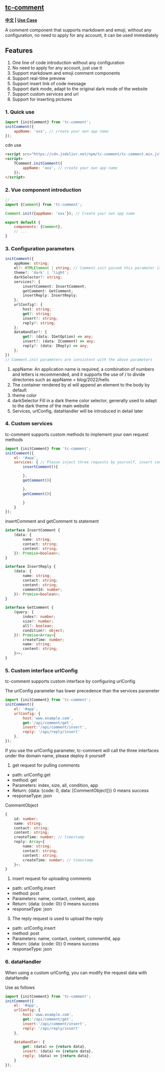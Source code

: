 ## [tc-comment](https://github.com/theajack/comment)

**[中文](https://github.com/theajack/comment/blob/master/README.cn.md) | [Use Case](https://theajack.github.io/message-board/?app=tc-comment)**

A comment component that supports markdowm and emoji, without any configuration, no need to apply for any account, it can be used immediately

## Features

1. One line of code introduction without any configuration
2. No need to apply for any account, just use it
3. Support markdowm and emoji comment components
4. Support real-time preview
5. Support insert link of code message
6. Support dark mode, adapt to the original dark mode of the website
7. Support custom services and url
8. Support for inserting pictures

### 1. Quick use

```js
import {initComment} from 'tc-comment';
initComment({
    appName: 'xxx', // create your own app name
});
```

cdn use

```html
<script src="https://cdn.jsdelivr.net/npm/tc-comment/tc-comment.min.js"></script>
<script>
    TComment.initComment({
        appName: 'xxx', // create your own app name
    });
</script>
```

### 2. Vue component introduction

```js
// ...
import {Comment} from 'tc-comment';

Comment.init({appName: 'xxx'}); // Create your own app name

export default {
    components: {Comment},
    // ...
}
```

### 3. Configuration parameters

```ts
initComment({
    appName: string;
    el?: HTMLElement | string; // Comment.init passed this parameter is invalid
    theme?: 'dark' | 'light';
    darkSelector?: string;
    services?: {
        insertComment: InsertComment;
        getComment: GetComment;
        insertReply: InsertReply;
    };
    urlConfig?: {
        host: string;
        get?: string;
        insert?: string;
        reply?: string;
    };
    dataHandler?: {
        get?: (data: IGetOption) => any;
        insert?: (data: IComment) => any;
        reply?: (data: IReply) => any;
    };
})
// Comment.init parameters are consistent with the above parameters
```

1. appName: An application name is required, a combination of numbers and letters is recommended, and it supports the use of / to divide directories such as appName = blog/2022/hello
2. The container rendered by el will append an element to the body by default
3. theme color
4. darkSelector Fill in a dark theme color selector, generally used to adapt to the dark theme of the main website
5. Services, urlConfig, dataHandler will be introduced in detail later

### 4. Custom services

tc-comment supports custom methods to implement your own request methods

```js
import {initComment} from 'tc-comment';
initComment({
    el: '#app',
    services: { // Please inject three requests by yourself, insert comment, insert reply and get comment
        insertComment(){

        },
        getComment(){

        },
        getComment(){

        }
    }
});
```

insertComment and getComment ts statement

```ts
interface InsertComment {
    (data: {
        name: string;
        contact: string;
        content: string;
    }): Promise<boolean>;
}

interface InsertReply {
    (data: {
        name: string;
        contact: string;
        content: string;
        commentId: number;
    }): Promise<boolean>;
}

interface GetComment {
    (query: {
        index?: number;
        size?: number;
        all?: boolean;
        condition?: object;
    }): Promise<Array<{
        createTime: number;
        name: string;
        content: string;
    }>>;
}
```

### 5. Custom interface urlConfig

tc-comment supports custom interface by configuring urlConfig

The urlConfig parameter has lower precedence than the services parameter

```js
import {initComment} from 'tc-comment';
initComment({
    el: '#app',
    urlConfig: {
        host:'www.example.com',
        get:'/api/comment/get',
        insert:'/api/comment/insert',
        reply: '/api/reply/insert'
    },
});
```

If you use the urlConfig parameter, tc-comment will call the three interfaces under the domain name, please deploy it yourself

1. get request for pulling comments

- path: urlConfig.get
- method: get
- Parameters: index, size, all, condition, app
- Return: {data: {code: 0, data: [CommentObject]}} 0 means success
- responseType: json

CommentObject

```ts
{
    id: number;
    name: string;
    contact: string;
    content: string;
    createTime: number; // timestamp
    reply: Array<{
        name: string;
        contact: string;
        content: string;
        createTime: number; // timestamp
    }>;
}
```

1. insert request for uploading comments

- path: urlConfig.insert
- method: post
- Parameters: name, contact, content, app
- Return: {data: {code: 0}} 0 means success
- responseType: json

3. The reply request is used to upload the reply

- path: urlConfig.insert
- method: post
- Parameters: name, contact, content, commentId, app
- Return: {data: {code: 0}} 0 means success
- responseType: json

### 6. dataHandler

When using a custom urlConfig, you can modify the request data with dataHandle

Use as follows

```js
import {initComment} from 'tc-comment';
initComment({
    el: '#app',
    urlConfig: {
        host:'www.example.com',
        get:'/api/comment/get',
        insert:'/api/comment/insert',
        reply: '/api/reply/insert'
    },
    
    dataHandler: {
        get: (data) => {return data},
        insert: (data) => {return data},
        reply: (data) => {return data},
    }
});
```